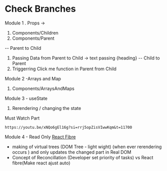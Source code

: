 # Check Branches 

Module 1 . Props -> 

1. Components/Children
2. Components/Parent

-- Parent to Child
1. Passing Data from Parent to Child -> text passing {heading}
-- Child to Parent
2. Triggerring Click me function in Parent from Child

Module 2 -Arrays and Map

1. Components/ArraysAndMaps

Module 3 - useState

1. Rerendering / changing the state

Must Watch Part

`https://youtu.be/xNQo6gEl16g?si=rrj5opZisVIwwKqm&t=11700`

Module 4  - Read Only 
[React Fibre](https://github.com/acdlite/react-fiber-architecture)
- making of virtual trees (DOM Tree  - light wight) (when ever rerendering occurs ) and only updates the changed part in Real DOM
- Concept of Reconcillation (Developer set priority of tasks) vs React fibre(Make react ajust auto)
